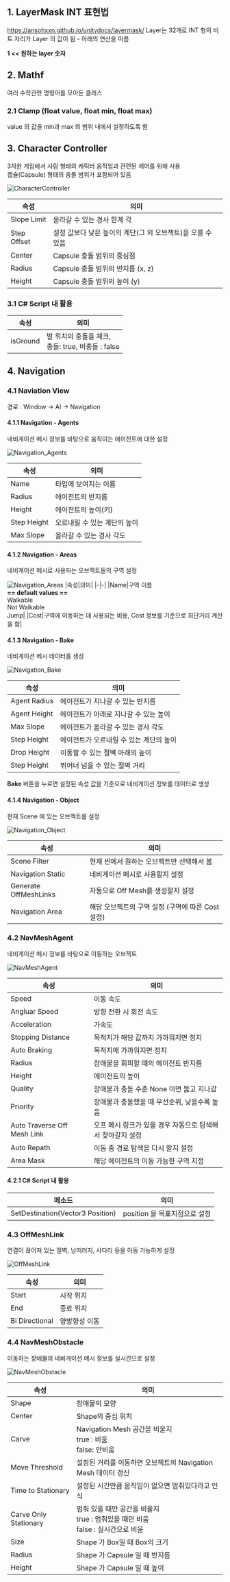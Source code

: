 ## 1. LayerMask INT 표현법
https://ansohxxn.github.io/unitydocs/layermask/
Layer는 32개로 INT 형의 비트 자리가 Layer 의 값이 됨 - 아래의 연산을 따름

**1 << 원하는 layer 숫자**

## 2. Mathf
여러 수학관련 명령어를 모아둔 클래스

### 2.1 Clamp (float value, float min, float max)
value 의 값을 min과 max 의 범위 내에서 설정하도록 함



## 3. Character Controller
3차원 게임에서 사람 형태의 캐릭터 움직임과 관련된 제어를 위해 사용  
캡슐(Capsule) 형태의 충돌 범위가 포함되어 있음

![CharacterController](../img/CharacterController.png)

|속성|의미|
|-|-|
|Slope Limit|올라갈 수 있는 경사 한계 각|
|Step Offset|설정 값보다 낮은 높이의 계단(그 외 오브젝트)을 오를 수 있음|
|Center|Capsule 충돌 범위의 중심점|
|Radius|Capsule 충돌 범위의 반지름 (x, z)|
|Height|Capsule 충돌 범위의 높이 (y)|

### 3.1 C# Script 내 활용
|속성|의미|
|-|-|
|isGround|발 위치의 충돌을 체크, <br>충돌: true, 비충돌 : false|


## 4. Navigation

### 4.1 Naviation View
경로 : Window -> AI -> Navigation

#### 4.1.1 Navigation - Agents
네비게이션 메시 정보를 바탕으로 움직이는 에이전트에 대한 설정

![Navigation_Agents](../img/Navigation_Agents.png)

|속성|의미|
|-|-|
|Name|타입에 보여지는 이름|
|Radius|에이전트의 반지름|
|Height|에이전트의 높이(키)|
|Step Height|오르내릴 수 있는 계단의 높이|
|Max Slope|올라갈 수 있는 경사 각도|

#### 4.1.2 Navigation - Areas
네비게이션 메시로 사용되는 오브젝트들의 구역 설정

![Navigation_Areas](../img/Navigation_Areas.png)
|속성|의미|
|-|-|
|Name|구역 이름<br>**== default values ==**<br>Walkable<br>Not Walkable<br>Jump|
|Cost|구역에 이동하는 데 사용되는 비용, Cost 정보를 기준으로 최단거리 계산을 함|

#### 4.1.3 Navigation - Bake
네비게이션 메시 데이터를 생성

![Navigation_Bake](../img/Navigation_Bake.png)

|속성|의미|
|-|-|
|Agent Radius|에이전트가 지나갈 수 있는 반지름|
|Agent Height|에이전트가 아래로 지나갈 수 있는 높이|
|Max Slope|에이전트가 올라갈 수 있는 경사 각도|
|Step Height|에이전트가 오르내릴 수 있는 계단의 높이|
|Drop Height|이동할 수 있는 절벽 아래의 높이|
|Step Height|뛰어너 넘을 수 있는 절벽 거리|

**Bake** 버튼을 누르면 설정된 속성 값을 기준으로 네비게이션 정보를 데이터로 생성
#### 4.1.4 Navigation - Object
현재 Scene 에 있는 오브젝트를 설정

![Navigation_Object](../img/Navigation_Object.png)

|속성|의미|
|-|-|
|Scene Filter|현재 씬에서 원하는 오브젝트만 선택해서 봄|
|Navigation Static|네비게이션 메시로 사용할지 설정|
|Generate OffMeshLinks|자동으로 Off Mesh를 생성할지 설정|
|Navigation Area|해당 오브젝트의 구역 설정 (구역에 따른 Cost 설정)|

### 4.2 NavMeshAgent
네비게이션 메시 정보를 바탕으로 이동하는 오브젝트

![NavMeshAgent](../img/NavMeshAgent.png)

|속성|의미|
|-|-|
|Speed|이동 속도|
|Angluar Speed|방향 전환 시 회전 속도|
|Acceleration|가속도|
|Stopping Distance|목적지가 해당 값까지 가까워지면 정지|
|Auto Braking|목적지에 가까워지면 정지|
|Radius|장애물을 회피할 때의 에이전트 반지름|
|Height|에이전트의 높이|
|Quality|장애물과 충돌 수준 None 이면 뚫고 지나감|
|Priority|장애물과 충돌했을 때 우선순위, 낮을수록 높음|
|Auto Traverse Off Mesh Link|오프 메시 링크가 있을 경우 자동으로 탐색해서 찾아갈지 설정|
|Auto Repath|이동 중 경로 탐색을 다시 할지 설정|
|Area Mask|해당 에이전트의 이동 가능한 구역 지정|

#### 4.2.1 C# Script 내 활용
|메소드|의미|
|-|-|
|SetDestination(Vector3 Position)|position 을 목표지점으로 설정|


### 4.3 OffMeshLink
연결이 끊어져 있는 절벽, 낭떠러지, 사다리 등을 이동 가능하게 설정

![OffMeshLink](../img/OffMeshLink.png)

|속성|의미|
|-|-|
|Start|시작 위치|
|End|종료 위치|
|Bi Directional|양방향성 이동|


### 4.4 NavMeshObstacle
이동하는 장애물의 네비게이션 메시 정보를 실시간으로 설정

![NavMeshObstacle](../img/NavMeshObstacle.png)

|속성|의미|
|-|-|
|Shape|장애물의 모양|
|Center|Shape의 중심 위치|
|Carve|Navigation Mesh 공간을 비울지<br>true : 비움<br> false: 안비움|
|Move Threshold|설정된 거리를 이동하면 오브젝트의 Navigation Mesh 데이터 갱신|
|Time to Stationary|설정된 시간만큼 움직임이 없으면 멈춰있다라고 인식|
|Carve Only Stationary|멈춰 있을 때만 공간을 비울지<br>true : 멈춰있을 때만 비움<br>false : 실시간으로 비움|
|Size|Shape 가 Box일 때 Box의 크기|
|Radius|Shape 가 Capsule 일 때 반지름|
|Height|Shape 가 Capsule 일 때 높이|